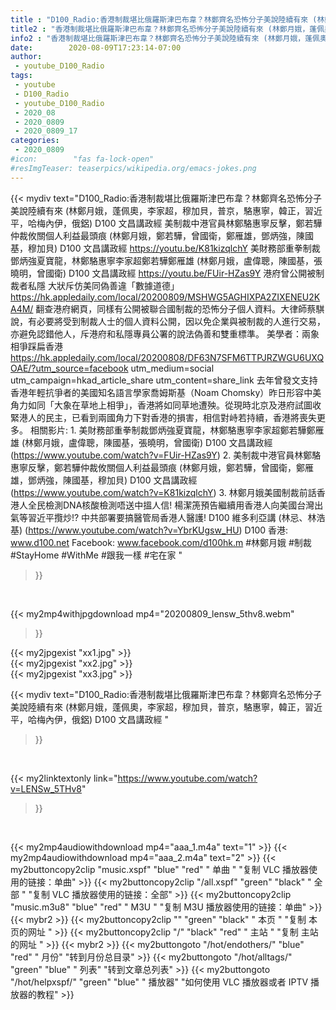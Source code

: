 ```yaml
---
title : "D100_Radio:香港制裁堪比俄羅斯津巴布韋？林鄭齊名恐怖分子美說陸續有來 (林鄭月娥，蓬佩奧，李家超，穆加貝，普京，駱惠寧，韓正，習近平，哈梅內伊，俄鋁) D100 文昌講政經 "
title2 : "香港制裁堪比俄羅斯津巴布韋？林鄭齊名恐怖分子美說陸續有來 (林鄭月娥，蓬佩奧，李家超，穆加貝，普京，駱惠寧，韓正，習近平，哈梅內伊，俄鋁) D100 文昌講政經 "
info2 : "香港制裁堪比俄羅斯津巴布韋？林鄭齊名恐怖分子美說陸續有來 (林鄭月娥，蓬佩奧，李家超，穆加貝，普京，駱惠寧，韓正，習近平，哈梅內伊，俄鋁) D100 文昌講政經  美制裁中港官員林鄭駱惠寧反擊，鄭若驊仲裁攸關個人利益最頭痕 (林鄭月娥，鄭若驊，曾國衛，鄭雁雄，鄧炳強，陳國基，穆加貝) D100 文昌講政經  https://youtu.be/K81kizqlchY    美財務部重拳制裁鄧炳強夏寶龍，林鄭駱惠寧李家超鄭若驊鄭雁雄 (林鄭月娥，盧偉聰，陳國基，張曉明，曾國衛) D100 文昌講政經  https://youtu.be/FUir-HZas9Y    港府曾公開被制裁者私隱 大狀斥仿美同偽善違「數據道德」  https://hk.appledaily.com/local/20200809/MSHWG5AGHIXPA2ZIXENEU2KA4M/ 翻查港府網頁，同樣有公開被聯合國制裁的恐怖分子個人資料。大律師蔡騏說，有必要將受到制裁人士的個人資料公開，因以免企業與被制裁的人進行交易，亦避免認錯他人，斥港府和私隱專員公署的說法偽善和雙重標準。    美學者：兩象相爭踩扁香港  https://hk.appledaily.com/local/20200808/DF63N7SFM6TTPJRZWGU6UXQOAE/?utm_source=facebook utm_medium=social utm_campaign=hkad_article_share utm_content=share_link 去年曾發文支持香港年輕抗爭者的美國知名語言學家喬姆斯基（Noam Chomsky）昨日形容中美角力如同「大象在草地上相爭」，香港將如同草地遭殃。從現時北京及港府試圖收緊港人的民主，已看到兩國角力下對香港的損害，相信對峙若持續，香港將喪失更多。  相關影片: 1. 美財務部重拳制裁鄧炳強夏寶龍，林鄭駱惠寧李家超鄭若驊鄭雁雄 (林鄭月娥，盧偉聰，陳國基，張曉明，曾國衛) D100 文昌講政經 (https://www.youtube.com/watch?v=FUir-HZas9Y) 2. 美制裁中港官員林鄭駱惠寧反擊，鄭若驊仲裁攸關個人利益最頭痕 (林鄭月娥，鄭若驊，曾國衛，鄭雁雄，鄧炳強，陳國基，穆加貝) D100 文昌講政經 (https://www.youtube.com/watch?v=K81kizqlchY) 3. 林鄭月娥美國制裁前話香港人全民檢測DNA核酸檢測唔送中搵人信! 楊潔箎預告繼續用香港人向美國台灣出氣等習近平攬炒!? 中共部署要搞醫管局香港人醫護!  D100 維多利亞講 (林忌、林浩基) (https://www.youtube.com/watch?v=YbrKUgsw_HU)  D100 香港: www.d100.net  Facebook: www.facebook.com/d100hk.m  #林鄭月娥 #制裁 #StayHome #WithMe #跟我一樣 #宅在家 "
date:        2020-08-09T17:23:14-07:00
author:
 - youtube_D100_Radio
tags:
 - youtube
 - D100_Radio
 - youtube_D100_Radio
 - 2020_08
 - 2020_0809
 - 2020_0809_17
categories:
 - 2020_0809
#icon:        "fas fa-lock-open"
#resImgTeaser: teaserpics/wikipedia.org/emacs-jokes.png
---
```


{{< mydiv text="D100_Radio:香港制裁堪比俄羅斯津巴布韋？林鄭齊名恐怖分子美說陸續有來 (林鄭月娥，蓬佩奧，李家超，穆加貝，普京，駱惠寧，韓正，習近平，哈梅內伊，俄鋁) D100 文昌講政經  美制裁中港官員林鄭駱惠寧反擊，鄭若驊仲裁攸關個人利益最頭痕 (林鄭月娥，鄭若驊，曾國衛，鄭雁雄，鄧炳強，陳國基，穆加貝) D100 文昌講政經  https://youtu.be/K81kizqlchY    美財務部重拳制裁鄧炳強夏寶龍，林鄭駱惠寧李家超鄭若驊鄭雁雄 (林鄭月娥，盧偉聰，陳國基，張曉明，曾國衛) D100 文昌講政經  https://youtu.be/FUir-HZas9Y    港府曾公開被制裁者私隱 大狀斥仿美同偽善違「數據道德」  https://hk.appledaily.com/local/20200809/MSHWG5AGHIXPA2ZIXENEU2KA4M/ 翻查港府網頁，同樣有公開被聯合國制裁的恐怖分子個人資料。大律師蔡騏說，有必要將受到制裁人士的個人資料公開，因以免企業與被制裁的人進行交易，亦避免認錯他人，斥港府和私隱專員公署的說法偽善和雙重標準。    美學者：兩象相爭踩扁香港  https://hk.appledaily.com/local/20200808/DF63N7SFM6TTPJRZWGU6UXQOAE/?utm_source=facebook utm_medium=social utm_campaign=hkad_article_share utm_content=share_link 去年曾發文支持香港年輕抗爭者的美國知名語言學家喬姆斯基（Noam Chomsky）昨日形容中美角力如同「大象在草地上相爭」，香港將如同草地遭殃。從現時北京及港府試圖收緊港人的民主，已看到兩國角力下對香港的損害，相信對峙若持續，香港將喪失更多。  相關影片: 1. 美財務部重拳制裁鄧炳強夏寶龍，林鄭駱惠寧李家超鄭若驊鄭雁雄 (林鄭月娥，盧偉聰，陳國基，張曉明，曾國衛) D100 文昌講政經 (https://www.youtube.com/watch?v=FUir-HZas9Y) 2. 美制裁中港官員林鄭駱惠寧反擊，鄭若驊仲裁攸關個人利益最頭痕 (林鄭月娥，鄭若驊，曾國衛，鄭雁雄，鄧炳強，陳國基，穆加貝) D100 文昌講政經 (https://www.youtube.com/watch?v=K81kizqlchY) 3. 林鄭月娥美國制裁前話香港人全民檢測DNA核酸檢測唔送中搵人信! 楊潔箎預告繼續用香港人向美國台灣出氣等習近平攬炒!? 中共部署要搞醫管局香港人醫護!  D100 維多利亞講 (林忌、林浩基) (https://www.youtube.com/watch?v=YbrKUgsw_HU)  D100 香港: www.d100.net  Facebook: www.facebook.com/d100hk.m  #林鄭月娥 #制裁 #StayHome #WithMe #跟我一樣 #宅在家 "
>}}
<br>


{{< my2mp4withjpgdownload mp4="20200809_lensw_5thv8.webm"
>}}

{{< my2jpgexist "xx1.jpg" >}}<br>
{{< my2jpgexist "xx2.jpg" >}}<br>
{{< my2jpgexist "xx3.jpg" >}}<br>



{{< mydiv text="D100_Radio:香港制裁堪比俄羅斯津巴布韋？林鄭齊名恐怖分子美說陸續有來 (林鄭月娥，蓬佩奧，李家超，穆加貝，普京，駱惠寧，韓正，習近平，哈梅內伊，俄鋁) D100 文昌講政經 "
>}}
<br>

{{< my2linktextonly link="https://www.youtube.com/watch?v=LENSw_5THv8"
>}}


<br>

{{< my2mp4audiowithdownload mp4="aaa_1.m4a"    text="1" >}}
{{< my2mp4audiowithdownload mp4="aaa_2.m4a"    text="2" >}}
{{< my2buttoncopy2clip "music.xspf"        "blue"   "red"    " 单曲 "  "复制 VLC 播放器使用的链接：单曲" >}} {{< my2buttoncopy2clip "/all.xspf"         "green"  "black"  " 全部 "  "复制 VLC 播放器使用的链接：全部" >}} {{< my2buttoncopy2clip "music.m3u8"        "blue"   "red"    " M3U  "    "复制 M3U 播放器使用的链接：单曲" >}} {{< mybr2 >}} {{< my2buttoncopy2clip ""                  "green"  "black"  " 本页 "    "复制 本页的网址 " >}} {{< my2buttoncopy2clip "/"                 "black"  "red"    " 主站 "    "复制 主站的网址 " >}} {{< mybr2 >}} {{< my2buttongoto      "/hot/endothers/"   "blue"   "red"    " 月份"   "转到月份总目录" >}} {{< my2buttongoto      "/hot/alltags/"     "green"  "blue"   " 列表"   "转到文章总列表" >}} {{< my2buttongoto      "/hot/helpxspf/"    "green"  "blue"   " 播放器" "如何使用 VLC 播放器或者 IPTV 播放器的教程" >}} 
